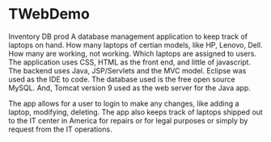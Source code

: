 # TWebDemo
Inventory DB prod
A database management application to keep track of laptops on hand. How many laptops of certian models, like HP, Lenovo, Dell.
How many are working, not working.
Which laptops are assigned to users.
The application uses CSS, HTML as the front end, and little of javascript.
The backend uses Java, JSP/Servlets and the MVC model.
Eclipse was used as the IDE to code.
The database used is the free open source MySQL.
And, Tomcat version 9 used as the web server for the Java app.

The app allows for a user to login to make any changes, like adding a laptop, modifying, deleting.
The app also keeps track of laptops shipped out to the IT center in America for repairs or for legal purposes or simply by request from the IT operations.
